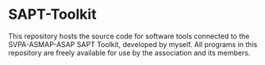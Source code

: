 # SAPT-Toolkit
This repository hosts the source code for software tools connected to the SVPA-ASMAP-ASAP SAPT Toolkit, developed by myself. All programs in this repository are freely available for use by the association and its members.
